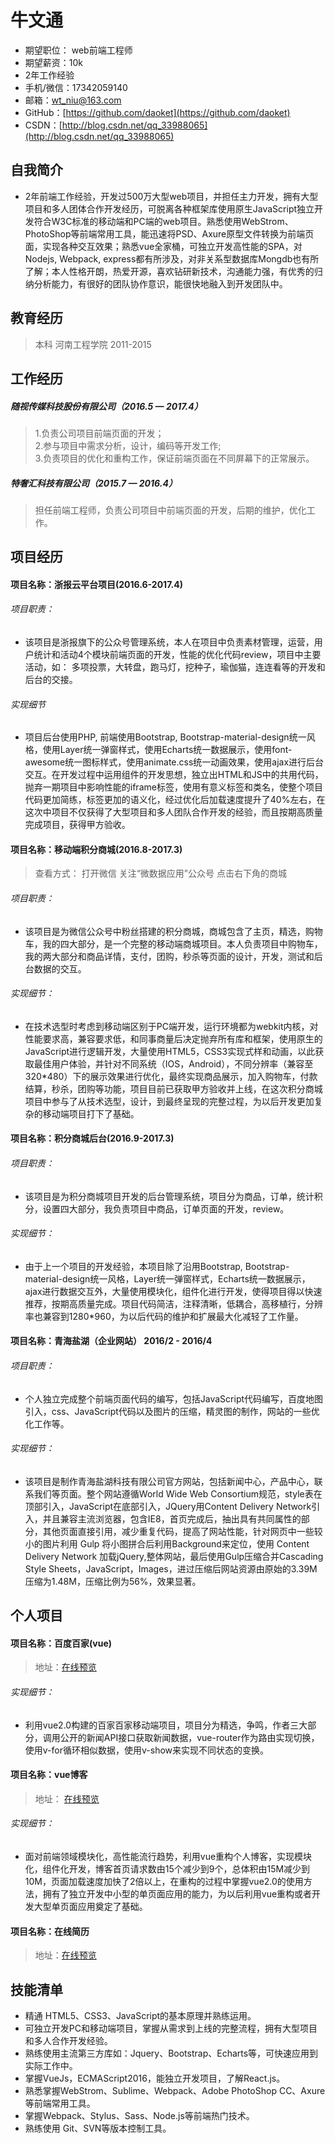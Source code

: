 # 牛文通
* 期望职位： web前端工程师
* 期望薪资：10k
* 2年工作经验
* 手机/微信：17342059140
* 邮箱：wt_niu@163.com
* GitHub：[https://github.com/daoket](https://github.com/daoket)
* CSDN：[http://blog.csdn.net/qq_33988065](http://blog.csdn.net/qq_33988065)

## 自我简介
* 2年前端工作经验，开发过500万大型web项目，并担任主力开发，拥有大型项目和多人团体合作开发经历，可脱离各种框架库使用原生JavaScript独立开发符合W3C标准的移动端和PC端的web项目。熟悉使用WebStrom、PhotoShop等前端常用工具，能迅速将PSD、Axure原型文件转换为前端页面，实现各种交互效果；熟悉vue全家桶，可独立开发高性能的SPA，对Nodejs, Webpack, express都有所涉及，对非关系型数据库Mongdb也有所了解；本人性格开朗，热爱开源，喜欢钻研新技术，沟通能力强，有优秀的归纳分析能力，有很好的团队协作意识，能很快地融入到开发团队中。

## 教育经历
> 本科 河南工程学院  2011-2015

## 工作经历
##### 随视传媒科技股份有限公司（2016.5 — 2017.4）
>  1.负责公司项目前端页面的开发；  
   2.参与项目中需求分析，设计，编码等开发工作;  
   3.负责项目的优化和重构工作，保证前端页面在不同屏幕下的正常展示。


##### 特奢汇科技有限公司（2015.7 — 2016.4）
>  担任前端工程师，负责公司项目中前端页面的开发，后期的维护，优化工作。

## 项目经历

#### 项目名称：浙报云平台项目(2016.6-2017.4)

###### 项目职责：
* 该项目是浙报旗下的公众号管理系统，本人在项目中负责素材管理，运营，用户统计和活动4个模块前端页面的开发，性能的优化代码review，项目中主要活动，如： 多项投票，大转盘，跑马灯，挖种子，瑜伽猫，连连看等的开发和后台的交接。

###### 实现细节
* 项目后台使用PHP, 前端使用Bootstrap, Bootstrap-material-design统一风格，使用Layer统一弹窗样式，使用Echarts统一数据展示，使用font-awesome统一图标样式，使用animate.css统一动画效果，使用ajax进行后台交互。在开发过程中运用组件的开发思想，独立出HTML和JS中的共用代码，抛弃一期项目中影响性能的iframe标签，使用有意义标签和类名，使整个项目代码更加简练，标签更加的语义化，经过优化后加载速度提升了40%左右，在这次中项目不仅获得了大型项目和多人团队合作开发的经验，而且按期高质量完成项目，获得甲方验收。

#### 项目名称：移动端积分商城(2016.8-2017.3)
> 查看方式： 打开微信   关注“微数据应用”公众号  点击右下角的商城

###### 项目职责：
* 该项目是为微信公众号中粉丝搭建的积分商城，商城包含了主页，精选，购物车，我的四大部分，是一个完整的移动端商城项目。本人负责项目中购物车，我的两大部分和商品详情，支付，团购，秒杀等页面的设计，开发，测试和后台数据的交互。

###### 实现细节：
* 在技术选型时考虑到移动端区别于PC端开发，运行环境都为webkit内核，对性能要求高，兼容要求低，和同事商量后决定抛弃所有库和框架，使用原生的JavaScript进行逻辑开发，大量使用HTML5，CSS3实现式样和动画，以此获取最佳用户体验，并针对不同系统（IOS，Android），不同分辨率（兼容至320*480）下的展示效果进行优化，最终实现商品展示，加入购物车，付款结算，秒杀，团购等功能，项目目前已获取甲方验收并上线，在这次积分商城项目中参与了从技术选型，设计，到最终呈现的完整过程，为以后开发更加复杂的移动端项目打下了基础。

####  项目名称：积分商城后台(2016.9-2017.3) 

###### 项目职责：
* 该项目是为积分商城项目开发的后台管理系统，项目分为商品，订单，统计积分，设置四大部分，我负责项目中商品，订单页面的开发，review。

###### 实现细节：
* 由于上一个项目的开发经验，本项目除了沿用Bootstrap, Bootstrap-material-design统一风格，Layer统一弹窗样式，Echarts统一数据展示，ajax进行数据交互外，大量使用模块化，组件化进行开发，使得项目得以快速推荐，按期高质量完成。项目代码简洁，注释清晰，低耦合，高移植行，分辨率也兼容到1280*960，为以后代码的维护和扩展最大化减轻了工作量。

####  项目名称：青海盐湖（企业网站） 2016/2 - 2016/4

###### 项目职责：
* 个人独立完成整个前端页面代码的编写，包括JavaScript代码编写，百度地图引入，css、JavaScript代码以及图片的压缩，精灵图的制作，网站的一些优化工作等。

###### 实现细节：
*  该项目是制作青海盐湖科技有限公司官方网站，包括新闻中心，产品中心，联系我们等页面。整个网站遵循World Wide Web Consortium规范，style表在顶部引入，JavaScript在底部引入，JQuery用Content Delivery Network引入，并且兼容主流浏览器，包含IE8，首页完成后，抽出具有共同属性的部分，其他页面直接引用，减少重复代码，提高了网站性能，针对网页中一些较小的图片利用 Gulp 将小图拼合后利用Background来定位，使用 Content Delivery Network 加载jQuery,整体网站，最后使用Gulp压缩合并Cascading Style Sheets，JavaScript，Images，进过压缩后网站资源由原始的3.39M压缩为1.48M，压缩比例为56%，效果显著。

## 个人项目

#### 项目名称：百度百家(vue)
> 地址：[在线预览](https://daoket.github.io/baijia/index.html#/select)
        
###### 实现细节：

* 利用vue2.0构建的百家百家移动端项目，项目分为精选，争鸣，作者三大部分，调用公开的新闻API接口获取新闻数据，vue-router作为路由实现切换，使用v-for循环相似数据，使用v-show来实现不同状态的变换。


#### 项目名称：vue博客
> 地址： [在线预览](https://daoket.github.io/blog/index.html)
        
###### 实现细节：

* 面对前端领域模块化，高性能流行趋势，利用vue重构个人博客，实现模块化，组件化开发，博客首页请求数由15个减少到9个，总体积由15M减少到10M，页面加载速度加快了2倍以上，在重构的过程中掌握vue2.0的使用方法，拥有了独立开发中小型的单页面应用的能力，为以后利用vue重构或者开发大型单页面应用奠定了基础。



#### 项目名称：在线简历
> 地址：[在线预览](https://daoket.github.io/resume/index.html)

## 技能清单

* 精通 HTML5、CSS3、JavaScript的基本原理并熟练运用。
* 可独立开发PC和移动端项目，掌握从需求到上线的完整流程，拥有大型项目和多人合作开发经验。
* 熟练使用主流第三方库如：Jquery、Bootstrap、Echarts等，可快速应用到实际工作中。
* 掌握VueJs，ECMAScript2016，能独立开发项目，了解React.js。
* 熟悉掌握WebStrom、Sublime、Webpack、Adobe PhotoShop CC、Axure等前端常用工具。
* 掌握Webpack、Stylus、Sass、Node.js等前端热门技术。
* 熟练使用 Git、SVN等版本控制工具。

